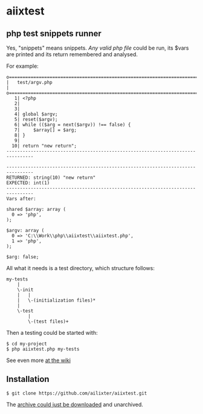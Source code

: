 #  aiixtest #

## php test snippets runner

Yes, "snippets" means snippets. *Any valid php file* could be run, its $vars
are printed and its return remembered and analysed.

For example:
```
o==============================================================================o
|   test/argv.php                                                              |
o==============================================================================o
   1| <?php
   2|
   3|
   4| global $argv;
   5| reset($argv);
   6| while (($arg = next($argv)) !== false) {
   7|     $array[] = $arg;
   8| }
   9|
  10| return "new return";
--------------------------------------------------------------------------------

--------------------------------------------------------------------------------
RETURNED: string(10) "new return"
EXPECTED: int(1)
--------------------------------------------------------------------------------
Vars after:

shared $array: array (
  0 => 'php',
);

$argv: array (
  0 => 'C:\\Work\\php\\aiixtest\\aiixtest.php',
  1 => 'php',
);

$arg: false;
```

All what it needs is a test directory, which structure follows:
```
my-tests
    |
    \-init
    |   |
    |   \-(initialization files)*
    |
    \-test
        |
        \-(test files)+
```
Then a testing could be started with:
```
$ cd my-project
$ php aiixtest.php my-tests
```
See even more [at the wiki](https://github.com/ailixter/aiixtest/wiki)

## Installation ##

```
$ git clone https://github.com/ailixter/aiixtest.git
```

The [archive  could just be downloaded](https://github.com/ailixter/aiixtest/archive/master.zip) and unarchived.
